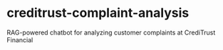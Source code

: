 # creditrust-complaint-analysis
RAG-powered chatbot for analyzing customer complaints at CrediTrust Financial 
